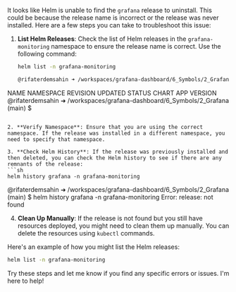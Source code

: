 It looks like Helm is unable to find the `grafana` release to uninstall. This could be because the release name is incorrect or the release was never installed. Here are a few steps you can take to troubleshoot this issue:

1. **List Helm Releases**: Check the list of Helm releases in the `grafana-monitoring` namespace to ensure the release name is correct. Use the following command:
   ```sh
   helm list -n grafana-monitoring

   @rifaterdemsahin ➜ /workspaces/grafana-dashboard/6_Symbols/2_Grafana (main) $ helm list -n grafana-monitoring
NAME    NAMESPACE       REVISION        UPDATED STATUS  CHART   APP VERSION
@rifaterdemsahin ➜ /workspaces/grafana-dashboard/6_Symbols/2_Grafana (main) $ 

   ```

2. **Verify Namespace**: Ensure that you are using the correct namespace. If the release was installed in a different namespace, you need to specify that namespace.

3. **Check Helm History**: If the release was previously installed and then deleted, you can check the Helm history to see if there are any remnants of the release:
   ```sh
   helm history grafana -n grafana-monitoring
   ```

   @rifaterdemsahin ➜ /workspaces/grafana-dashboard/6_Symbols/2_Grafana (main) $  helm history grafana -n grafana-monitoring
Error: release: not found

4. **Clean Up Manually**: If the release is not found but you still have resources deployed, you might need to clean them up manually. You can delete the resources using `kubectl` commands.

Here's an example of how you might list the Helm releases:

```sh
helm list -n grafana-monitoring
```

Try these steps and let me know if you find any specific errors or issues. I'm here to help!